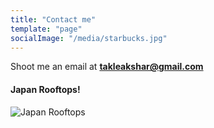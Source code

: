```yaml
---
title: "Contact me"
template: "page"
socialImage: "/media/starbucks.jpg"
---
```


Shoot me an email at **takleakshar@gmail.com**

#### Japan Rooftops!
![Japan Rooftops](/media/starbucks.jpg)



